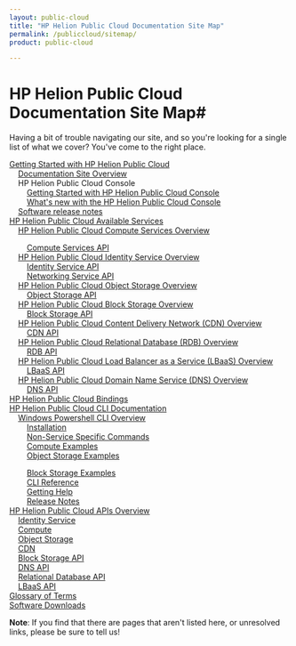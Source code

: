 ```yaml
---
layout: public-cloud
title: "HP Helion Public Cloud Documentation Site Map"
permalink: /publiccloud/sitemap/
product: public-cloud

---
```

<!--PUBLISHED-->
# HP Helion Public Cloud Documentation Site Map#

Having a bit of trouble navigating our site, and so you're looking for a single list of what we cover?  You've come to the right place.

[Getting Started with HP Helion Public Cloud](/publiccloud/overview/)<br />
&nbsp;&nbsp;&nbsp;&nbsp;[Documentation Site Overview](/publiccloud/site-overview/)<br />
&nbsp;&nbsp;&nbsp;&nbsp;HP Helion Public Cloud Console<br />
&nbsp;&nbsp;&nbsp;&nbsp;&nbsp;&nbsp;&nbsp;&nbsp;[Getting Started with HP Helion Public Cloud Console](/publiccloud/hpcloudconsole/)<br />
&nbsp;&nbsp;&nbsp;&nbsp;&nbsp;&nbsp;&nbsp;&nbsp;[What's new with the HP Helion Public Cloud Console](/publiccloud/whats_new_with_HP_Cloud_Console/)<br />
&nbsp;&nbsp;&nbsp;&nbsp;[Software release notes](/publiccloud/release-notes/)<br />
[HP Helion Public Cloud Available Services](/publiccloud/services/)<br /> 
&nbsp;&nbsp;&nbsp;&nbsp;[HP Helion Public Cloud Compute Services Overview](/publiccloud/compute/)<br />
<!-- Hiding until we can find the file
&nbsp;&nbsp;&nbsp;&nbsp;&nbsp;&nbsp;&nbsp;&nbsp;[Using the Compute Service](/compute/using/)<br /> -->
&nbsp;&nbsp;&nbsp;&nbsp;&nbsp;&nbsp;&nbsp;&nbsp;[Compute Services API](/publiccloud/api/compute/)<br />
&nbsp;&nbsp;&nbsp;&nbsp;[HP Helion Public Cloud Identity Service Overview](/publiccloud/identity/)<br />
&nbsp;&nbsp;&nbsp;&nbsp;&nbsp;&nbsp;&nbsp;&nbsp;[Identity Service API](/publiccloud/api/identity/)<br />
&nbsp;&nbsp;&nbsp;&nbsp;&nbsp;&nbsp;&nbsp;&nbsp;[Networking Service API](/publiccloud/api/networking/)<br />
&nbsp;&nbsp;&nbsp;&nbsp;[HP Helion Public Cloud Object Storage Overview](/publiccloud/object-storage/)<br />
&nbsp;&nbsp;&nbsp;&nbsp;&nbsp;&nbsp;&nbsp;&nbsp;[Object Storage API](/publiccloud/api/object-storage/)<br />
&nbsp;&nbsp;&nbsp;&nbsp;[HP Helion Public Cloud Block Storage Overview](/publiccloud/block-storage/)<br />
&nbsp;&nbsp;&nbsp;&nbsp;&nbsp;&nbsp;&nbsp;&nbsp;[Block Storage API](/publiccloud/api/block-storage/)<br />
&nbsp;&nbsp;&nbsp;&nbsp;[HP Helion Public Cloud Content Delivery Network (CDN) Overview](/publiccloud/cdn/)<br />
&nbsp;&nbsp;&nbsp;&nbsp;&nbsp;&nbsp;&nbsp;&nbsp;[CDN API](/publiccloud/cdn/api/)<br />
&nbsp;&nbsp;&nbsp;&nbsp;[HP Helion Public Cloud Relational Database (RDB) Overview](/publiccloud/rdb/)<br />
&nbsp;&nbsp;&nbsp;&nbsp;&nbsp;&nbsp;&nbsp;&nbsp;[RDB API](/publiccloud/api/dbaas/)<br />
&nbsp;&nbsp;&nbsp;&nbsp;[HP Helion Public Cloud Load Balancer as a Service (LBaaS) Overview](/publiccloud/lbaas/)<br />
&nbsp;&nbsp;&nbsp;&nbsp;&nbsp;&nbsp;&nbsp;&nbsp;[LBaaS API](/publiccloud/api/lbaas/)<br />
&nbsp;&nbsp;&nbsp;&nbsp;[HP Helion Public Cloud Domain Name Service (DNS) Overview](/publiccloud/dns/)<br />
&nbsp;&nbsp;&nbsp;&nbsp;&nbsp;&nbsp;&nbsp;&nbsp;[DNS API](/publiccloud/api/dns/)<br />
[HP Helion Public Cloud Bindings](/publiccloud/bindings/)<br />
[HP Helion Public Cloud CLI Documentation](/publiccloud/cli/)<br />
&nbsp;&nbsp;&nbsp;&nbsp;[Windows Powershell CLI Overview](/publiccloud/cli/windows/)<br />
&nbsp;&nbsp;&nbsp;&nbsp;&nbsp;&nbsp;&nbsp;&nbsp;[Installation](/publiccloud/cli/windows/installation/)<br />
&nbsp;&nbsp;&nbsp;&nbsp;&nbsp;&nbsp;&nbsp;&nbsp;[Non-Service Specific Commands](/publiccloud/cli/windows/commands/)<br />
&nbsp;&nbsp;&nbsp;&nbsp;&nbsp;&nbsp;&nbsp;&nbsp;[Compute Examples](/publiccloud/cli/windows/compute/)<br />
&nbsp;&nbsp;&nbsp;&nbsp;&nbsp;&nbsp;&nbsp;&nbsp;[Object Storage Examples](/publiccloud/cli/windows/containers-and-folders/)<br />
<!--&nbsp;&nbsp;&nbsp;&nbsp;&nbsp;&nbsp;&nbsp;&nbsp;[CDN Examples](/cli/windows/2/cdn/)<br />-->
&nbsp;&nbsp;&nbsp;&nbsp;&nbsp;&nbsp;&nbsp;&nbsp;[Block Storage Examples](/publiccloud/cli/windows/block-storage/)<br />
&nbsp;&nbsp;&nbsp;&nbsp;&nbsp;&nbsp;&nbsp;&nbsp;[CLI Reference](/publiccloud/cli/windows/reference/)<br />
&nbsp;&nbsp;&nbsp;&nbsp;&nbsp;&nbsp;&nbsp;&nbsp;[Getting Help](/publiccloud/cli/windows/help/)<br />
&nbsp;&nbsp;&nbsp;&nbsp;&nbsp;&nbsp;&nbsp;&nbsp;[Release Notes](/publiccloud/cli/windows/release-notes/)<br />
[HP Helion Public Cloud APIs Overview](/publiccloud/api/)<br />
&nbsp;&nbsp;&nbsp;&nbsp;[Identity Service](/publiccloud/api/identity/)<br />
&nbsp;&nbsp;&nbsp;&nbsp;[Compute](/publiccloud/api/compute/)<br />
&nbsp;&nbsp;&nbsp;&nbsp;[Object Storage](/publiccloud/api/object-storage/)<br />
&nbsp;&nbsp;&nbsp;&nbsp;[CDN](/publiccloud/api/CDN/)<br />
&nbsp;&nbsp;&nbsp;&nbsp;[Block Storage API](/publiccloud/api/block-storage/)<br />
&nbsp;&nbsp;&nbsp;&nbsp;[DNS API](/publiccloud/api/dns/)<br />
&nbsp;&nbsp;&nbsp;&nbsp;[Relational Database API](/publiccloud/api/dbaas/)<br />
&nbsp;&nbsp;&nbsp;&nbsp;[LBaaS API](/publiccloud/api/lbaas/)<br />
[Glossary of Terms](/publiccloud/glossary/)<br />
[Software Downloads](/publiccloud/downloads/)<br />

**Note**: If you find that there are pages that aren't listed here, or unresolved links, please be sure to tell us!

